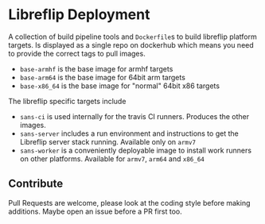 # Libreflip Deployment

A collection of build pipeline tools and `Dockerfile`s to build libreflip platform targets. Is displayed as a single repo on dockerhub which means you need to provide the correct tags to pull images.

 - `base-armhf` is the base image for armhf targets
 - `base-arm64` is the base image for 64bit arm targets
 - `base-x86_64` is the base image for "normal" 64bit x86 targets

The libreflip specific targets include

- `sans-ci` is used internally for the travis CI runners. Produces the other images.
- `sans-server` includes a run environment and instructions to get the Libreflip server stack running. Available only on `armv7`
- `sans-worker` is a conveniently deployable image to install work runners on other platforms. Available for `armv7`, `arm64` and `x86_64`


## Contribute

Pull Requests are welcome, please look at the coding style before making additions. Maybe open an issue before a PR first too.